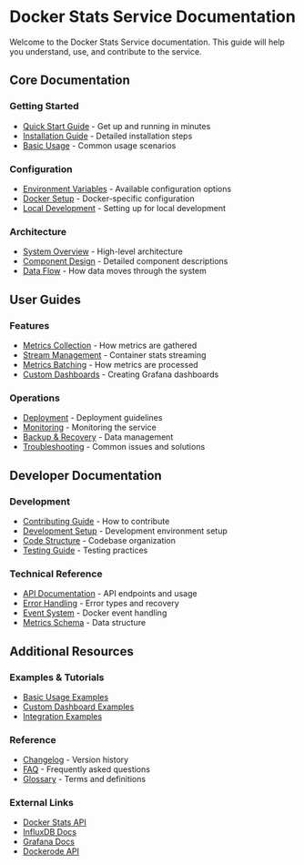 # Docker Stats Service Documentation

Welcome to the Docker Stats Service documentation. This guide will help you understand, use, and contribute to the service.

## Core Documentation

### Getting Started

- [Quick Start Guide](quickstart.md) - Get up and running in minutes
- [Installation Guide](installation.md) - Detailed installation steps
- [Basic Usage](usage.md) - Common usage scenarios

### Configuration

- [Environment Variables](configuration/environment-variables.md) - Available configuration options
- [Docker Setup](configuration/docker-setup.md) - Docker-specific configuration
- [Local Development](configuration/local-setup.md) - Setting up for local development

### Architecture

- [System Overview](architecture/overview.md) - High-level architecture
- [Component Design](architecture/components.md) - Detailed component descriptions
- [Data Flow](architecture/data-flow.md) - How data moves through the system

## User Guides

### Features

- [Metrics Collection](guides/metrics-collection.md) - How metrics are gathered
- [Stream Management](guides/stream-management.md) - Container stats streaming
- [Metrics Batching](guides/metrics-batching.md) - How metrics are processed
- [Custom Dashboards](guides/custom-dashboards.md) - Creating Grafana dashboards

### Operations

- [Deployment](guides/deployment.md) - Deployment guidelines
- [Monitoring](guides/monitoring.md) - Monitoring the service
- [Backup & Recovery](guides/backup-recovery.md) - Data management
- [Troubleshooting](guides/troubleshooting.md) - Common issues and solutions

## Developer Documentation

### Development

- [Contributing Guide](contributing.md) - How to contribute
- [Development Setup](development/setup.md) - Development environment setup
- [Code Structure](development/code-structure.md) - Codebase organization
- [Testing Guide](development/testing.md) - Testing practices

### Technical Reference

- [API Documentation](api/README.md) - API endpoints and usage
- [Error Handling](reference/error-handling.md) - Error types and recovery
- [Event System](reference/events.md) - Docker event handling
- [Metrics Schema](reference/metrics-schema.md) - Data structure

## Additional Resources

### Examples & Tutorials

- [Basic Usage Examples](examples/basic-usage.md)
- [Custom Dashboard Examples](examples/custom-dashboards.md)
- [Integration Examples](examples/integration.md)

### Reference

- [Changelog](../CHANGELOG.md) - Version history
- [FAQ](faq.md) - Frequently asked questions
- [Glossary](glossary.md) - Terms and definitions

### External Links

- [Docker Stats API](https://docs.docker.com/engine/api/v1.41/#operation/ContainerStats)
- [InfluxDB Docs](https://docs.influxdata.com/)
- [Grafana Docs](https://grafana.com/docs/)
- [Dockerode API](https://github.com/apocas/dockerode)
